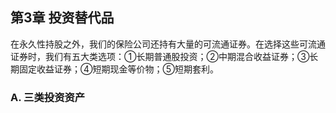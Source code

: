 ## 第3章 投资替代品

在永久性持股之外，我们的保险公司还持有大量的可流通证券。在选择这些可流通证券时，我们有五大类选项：①长期普通股投资；②中期混合收益证券；③长期固定收益证券；④短期现金等价物；⑤短期套利。

### A. 三类投资资产
